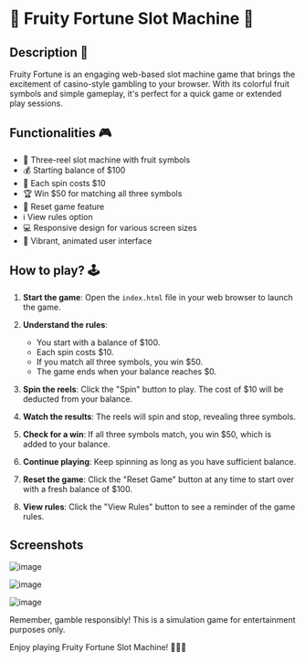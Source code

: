 # 🍒 Fruity Fortune Slot Machine 🍇

## Description 📃

Fruity Fortune is an engaging web-based slot machine game that brings the excitement of casino-style gambling to your browser. With its colorful fruit symbols and simple gameplay, it's perfect for a quick game or extended play sessions.

## Functionalities 🎮

- 🎰 Three-reel slot machine with fruit symbols
- 💰 Starting balance of $100
- 💸 Each spin costs $10
- 🏆 Win $50 for matching all three symbols
- 🔄 Reset game feature
- ℹ️ View rules option
- 💻 Responsive design for various screen sizes
- 🌈 Vibrant, animated user interface

## How to play? 🕹️

1. **Start the game**: Open the `index.html` file in your web browser to launch the game.

2. **Understand the rules**:
   - You start with a balance of $100.
   - Each spin costs $10.
   - If you match all three symbols, you win $50.
   - The game ends when your balance reaches $0.

3. **Spin the reels**: Click the "Spin" button to play. The cost of $10 will be deducted from your balance.

4. **Watch the results**: The reels will spin and stop, revealing three symbols.

5. **Check for a win**: If all three symbols match, you win $50, which is added to your balance.

6. **Continue playing**: Keep spinning as long as you have sufficient balance.

7. **Reset the game**: Click the "Reset Game" button at any time to start over with a fresh balance of $100.

8. **View rules**: Click the "View Rules" button to see a reminder of the game rules.

## Screenshots

![image](https://github.com/ayush-848/GameZone/assets/126975547/5a802935-bd71-4f1a-b951-165cc141389f)

![image](https://github.com/ayush-848/GameZone/assets/126975547/478c8e4c-3701-4a18-917b-3b62ee1a5d04)

![image](https://github.com/ayush-848/GameZone/assets/126975547/bba75390-1019-4228-92ea-3619aeaee1e2)

Remember, gamble responsibly! This is a simulation game for entertainment purposes only.

Enjoy playing Fruity Fortune Slot Machine! 🍓🍊🍋
